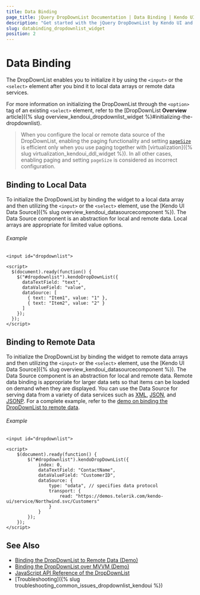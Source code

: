```yaml
---
title: Data Binding
page_title: jQuery DropDownList Documentation | Data Binding | Kendo UI
description: "Get started with the jQuery DropDownList by Kendo UI and learn how to bind the DropDownList to local data arrays and to remote data sources."
slug: databinding_dropdownlist_widget
position: 2
---
```


# Data Binding

The DropDownList enables you to initialize it by using the `<input>` or the `<select>` element after you bind it to local data arrays or remote data services.

For more information on initializing the DropDownList through the `<option>` tag of an existing `<select>` element, refer to the [DropDownList **Overview** article]({% slug overview_kendoui_dropdownlist_widget %}#initializing-the-dropdownlist).

> When you configure the local or remote data source of the DropDownList, enabling the paging functionality and setting [`pageSize`](/api/javascript/data/datasource/configuration/pagesize) is efficient only when you use paging together with [virtualization]({% slug virtualization_kendoui_ddl_widget %}). In all other cases, enabling paging and setting `pageSize` is considered as incorrect configuration.

## Binding to Local Data

To initialize the DropDownList by binding the widget to a local data array and then utilizing the `<input>` or the `<select>` element, use the [Kendo UI Data Source]({% slug overview_kendoui_datasourcecomponent %}). The Data Source component is an abstraction for local and remote data. Local arrays are appropriate for limited value options.

###### Example

    <input id="dropdownlist">

    <script>
      $(document).ready(function() {
        $("#dropdownlist").kendoDropDownList({
          dataTextField: "text",
          dataValueField: "value",
          dataSource: [
            { text: "Item1", value: "1" },
            { text: "Item2", value: "2" }
          ]
        });
      });
    </script>

## Binding to Remote Data

To initialize the DropDownList by binding the widget to remote data arrays and then utilizing the `<input>` or the `<select>` element, use the [Kendo UI Data Source]({% slug overview_kendoui_datasourcecomponent %}). The Data Source component is an abstraction for local and remote data. Remote data binding is appropriate for larger data sets so that items can be loaded on demand when they are displayed. You can use the Data Source for serving data from a variety of data services such as [XML](http://en.wikipedia.org/wiki/XML), [JSON](http://en.wikipedia.org/wiki/JSON), and [JSONP](http://en.wikipedia.org/wiki/JSONP). For a complete example, refer to the [demo on binding the DropDownList to remote data](https://demos.telerik.com/kendo-ui/dropdownlist/remotedatasource).

###### Example

    <input id="dropdownlist">

    <script>
        $(document).ready(function() {
            $("#dropdownlist").kendoDropDownList({
                index: 0,
                dataTextField: "ContactName",
                dataValueField: "CustomerID",
                dataSource: {
                    type: "odata", // specifies data protocol
                    transport: {
                        read: "https://demos.telerik.com/kendo-ui/service/Northwind.svc/Customers"
                    }
                }
            });
        });
    </script>

## See Also

* [Binding the DropDownList to Remote Data (Demo)](https://demos.telerik.com/kendo-ui/dropdownlist/remotedatasource)
* [Binding the DropDownList over MVVM (Demo)](https://demos.telerik.com/kendo-ui/dropdownlist/mvvm)
* [JavaScript API Reference of the DropDownList](/api/javascript/ui/dropdownlist)
* [Troubleshooting]({% slug troubleshooting_common_issues_dropdownlist_kendoui %})
